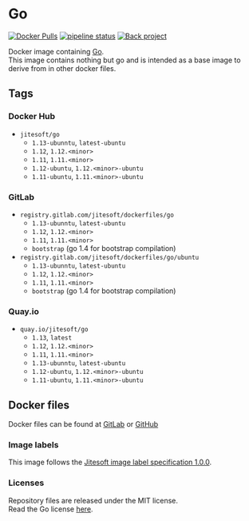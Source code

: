 # Go

[![Docker Pulls](https://img.shields.io/docker/pulls/jitesoft/go.svg)](https://cloud.docker.com/u/jitesoft/repository/docker/jitesoft/go)
[![pipeline status](https://gitlab.com/jitesoft/dockerfiles/go/badges/master/pipeline.svg)](https://gitlab.com/jitesoft/dockerfiles/go/commits/master)
[![Back project](https://img.shields.io/badge/Open%20Collective-Tip%20the%20devs!-blue.svg)](https://opencollective.com/jitesoft-open-source)

Docker image containing [Go](https://golang.org/).  
This image contains nothing but go and is intended as a base image to derive from in other docker files.

## Tags

### Docker Hub

* `jitesoft/go`
    * `1.13-ubunntu`, `latest-ubuntu`
    * `1.12`, `1.12.<minor>`
    * `1.11`, `1.11.<minor>`
    * `1.12-ubuntu`, `1.12.<minor>-ubuntu`
    * `1.11-ubuntu`, `1.11.<minor>-ubuntu`

### GitLab

* `registry.gitlab.com/jitesoft/dockerfiles/go`
    * `1.13-ubunntu`, `latest-ubuntu`
    * `1.12`, `1.12.<minor>`
    * `1.11`, `1.11.<minor>`
    * `bootstrap` (go 1.4 for bootstrap compilation) 
* `registry.gitlab.com/jitesoft/dockerfiles/go/ubuntu`
    * `1.13-ubunntu`, `latest-ubuntu`
    * `1.12`, `1.12.<minor>` 
    * `1.11`, `1.11.<minor>`
    * `bootstrap` (go 1.4 for bootstrap compilation)
  
### Quay.io

* `quay.io/jitesoft/go`
    * `1.13`, `latest`
    * `1.12`, `1.12.<minor>`
    * `1.11`, `1.11.<minor>`
    * `1.13-ubunntu`, `latest-ubuntu`
    * `1.12-ubuntu`, `1.12.<minor>-ubuntu`
    * `1.11-ubuntu`, `1.11.<minor>-ubuntu`

## Docker files

Docker files can be found at  [GitLab](https://gitlab.com/jitesoft/dockerfiles/go) or [GitHub](https://github.com/jitesoft/docker-go)

### Image labels

This image follows the [Jitesoft image label specification 1.0.0](https://gitlab.com/snippets/1866155).

### Licenses

Repository files are released under the MIT license.  
Read the Go license [here](https://github.com/golang/go/blob/master/LICENSE).
